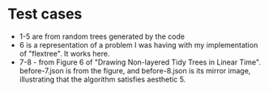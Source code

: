 # Test cases

* 1-5 are from random trees generated by the code
* 6 is a representation of a problem I was having with my implementation of
  "flextree". It works here.
* 7-8 - from Figure 6 of "Drawing Non-layered Tidy Trees in Linear Time".
  before-7.json is from the figure, and before-8.json is its mirror image,
  illustrating that the algorithm satisfies aesthetic 5.
